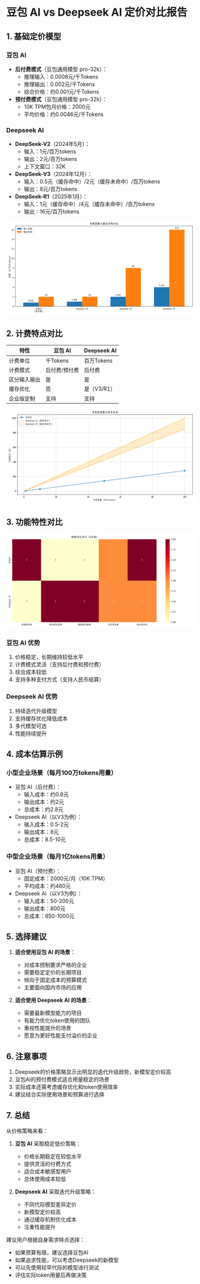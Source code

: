 # 豆包 AI vs Deepseek AI 定价对比报告

## 1. 基础定价模型

### 豆包 AI
- **后付费模式**（豆包通用模型 pro-32k）：
  - 推理输入：0.0008元/千Tokens
  - 推理输出：0.002元/千Tokens
  - 综合价格：约0.001元/千Tokens
- **预付费模式**（豆包通用模型 pro-32k）：
  - 10K TPM包月价格：2000元
  - 平均价格：约0.0046元/千Tokens

### Deepseek AI
- **DeepSeek-V2**（2024年5月）：
  - 输入：1元/百万tokens
  - 输出：2元/百万tokens
  - 上下文窗口：32K
- **DeepSeek-V3**（2024年12月）：
  - 输入：0.5元（缓存命中）/2元（缓存未命中）/百万tokens
  - 输出：8元/百万tokens
- **DeepSeek-R1**（2025年1月）：
  - 输入：1元（缓存命中）/4元（缓存未命中）/百万tokens
  - 输出：16元/百万tokens

![各模型输入输出价格对比](images/model_pricing.png)

## 2. 计费特点对比

| 特性 | 豆包 AI | Deepseek AI |
|------|---------|-------------|
| 计费单位 | 千Tokens | 百万Tokens |
| 计费模式 | 后付费/预付费 | 后付费 |
| 区分输入输出 | 是 | 是 |
| 缓存优化 | 否 | 是（V3/R1） |
| 企业版定制 | 支持 | 支持 |

![月度使用量与成本关系](images/usage_cost.png)

## 3. 功能特性对比

![特性对比评分](images/feature_comparison.png)

### 豆包 AI 优势
1. 价格稳定，长期维持较低水平
2. 计费模式灵活（支持后付费和预付费）
3. 综合成本较低
4. 支持多种支付方式（支持人民币结算）

### Deepseek AI 优势
1. 持续迭代升级模型
2. 支持缓存优化降低成本
3. 多代模型可选
4. 性能持续提升

## 4. 成本估算示例

### 小型企业场景（每月100万tokens用量）
- 豆包 AI（后付费）：
  - 输入成本：约0.8元
  - 输出成本：约2元
  - 总成本：约2.8元
- Deepseek AI（以V3为例）：
  - 输入成本：0.5-2元
  - 输出成本：8元
  - 总成本：8.5-10元

### 中型企业场景（每月1亿tokens用量）
- 豆包 AI（预付费）：
  - 固定成本：2000元/月（10K TPM）
  - 平均成本：约460元
- Deepseek AI（以V3为例）：
  - 输入成本：50-200元
  - 输出成本：800元
  - 总成本：850-1000元

## 5. 选择建议

1. **适合使用豆包 AI 的场景**：
   - 对成本控制要求严格的企业
   - 需要稳定定价的长期项目
   - 倾向于固定成本的预算模式
   - 主要面向国内市场的应用

2. **适合使用 Deepseek AI 的场景**：
   - 需要最新模型能力的项目
   - 有能力优化token使用的团队
   - 重视性能提升的场景
   - 愿意为更好性能支付溢价的企业

## 6. 注意事项

1. Deepseek的价格策略显示出明显的迭代升级趋势，新模型定价较高
2. 豆包AI的预付费模式适合用量稳定的场景
3. 实际成本还需考虑缓存优化和token使用效率
4. 建议结合实际使用场景和预算进行选择

## 7. 总结

从价格策略来看：

1. **豆包 AI** 采取稳定低价策略：
   - 价格长期稳定在较低水平
   - 提供灵活的付费方式
   - 适合成本敏感型用户
   - 总体使用成本较低

2. **Deepseek AI** 采取迭代升级策略：
   - 不同代际模型差异定价
   - 新模型定价较高
   - 通过缓存机制优化成本
   - 注重性能提升

建议用户根据自身需求特点选择：
- 如果预算有限，建议选择豆包AI
- 如果追求性能，可以考虑Deepseek的新模型
- 可以先使用较早代际的模型进行测试
- 评估实际token用量后再做决策 